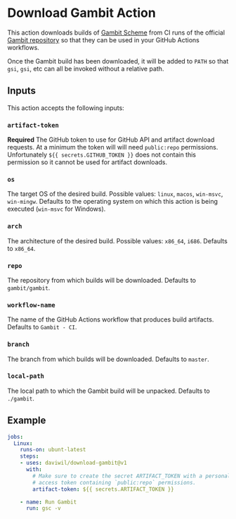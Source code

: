 # Download Gambit Action

This action downloads builds of [Gambit Scheme](http://gambitscheme.org) from CI
runs of the official [Gambit repository](https://github.com/gambit/gambit) so
that they can be used in your GitHub Actions workflows.

Once the Gambit build has been downloaded, it will be added to `PATH` so that
`gsi`, `gsi`, etc can all be invoked without a relative path.

## Inputs

This action accepts the following inputs:

### `artifact-token`

**Required** The GitHub token to use for GitHub API and artifact download requests.  At a minimum the token will will need `public:repo` permissions.  Unfortunately `${{ secrets.GITHUB_TOKEN }}` does not contain this permission so it cannot be used for artifact downloads.

### `os`

The target OS of the desired build. Possible values: `linux`, `macos`, `win-msvc`, `win-mingw`. Defaults to the operating system on which this action is being executed (`win-msvc` for Windows).

### `arch`

The architecture of the desired build. Possible values: `x86_64`, `i686`. Defaults to `x86_64`.

### `repo`

The repository from which builds will be downloaded. Defaults to `gambit/gambit`.

### `workflow-name`

The name of the GitHub Actions workflow that produces build artifacts. Defaults to `Gambit - CI`.

### `branch`

The branch from which builds will be downloaded. Defaults to `master`.

### `local-path`

The local path to which the Gambit build will be unpacked.  Defaults to `./gambit`.

## Example

```yaml
jobs:
  Linux:
    runs-on: ubunt-latest
    steps:
    - uses: daviwil/download-gambit@v1
      with:
        # Make sure to create the secret ARTIFACT_TOKEN with a personal
        # access token containing `public:repo` permissions.
        artifact-token: ${{ secrets.ARTIFACT_TOKEN }}

    - name: Run Gambit
      run: gsc -v
```
